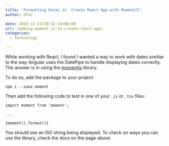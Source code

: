 ```yaml
---
title: 'Formatting Dates in  Create React App with MomentJS'
author: dfar

date: 2019-12-21T20:32:14+00:00
url: /adding-moment-js-to-create-react-app/
categories:
  - Technology

---
```

While working with React, I found I wanted a way to work with dates similiar to the way Angular uses the DatePipe to handle displaying dates correctly. The answer is in using the [momentjs][1] library.

To do so, add the package to your project:

<pre class="wp-block-code"><code>npm i --save moment</code></pre>

Then add the following code to test in one of your `.js` or `.tsx` files:

<pre class="wp-block-code"><code>import moment from 'moment';

...

{moment().format()}</code></pre>

You should see an ISO string being displayed. To check on ways you can use the library, check the docs on the page above.

 [1]: https://momentjs.com/